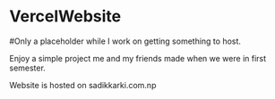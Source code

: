 # VercelWebsite

#Only a placeholder while I work on getting something to host.

Enjoy a simple project me and my friends made when we were in first semester.

Website is hosted on sadikkarki.com.np
